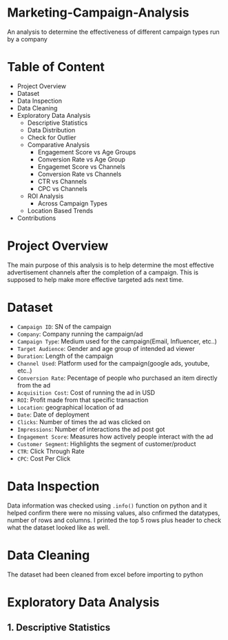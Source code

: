 # Marketing-Campaign-Analysis
An analysis to determine the effectiveness of different campaign types run by a company
# Table of Content
- Project Overview
- Dataset
- Data Inspection
- Data Cleaning
- Exploratory Data Analysis
  - Descriptive Statistics
  - Data Distribution
  - Check for Outlier
  - Comparative Analysis
    - Engagement Score vs Age Groups
    - Conversion Rate vs Age Group
    - Engagemet Score vs Channels
    - Conversion Rate vs Channels
    - CTR vs Channels
    - CPC vs Channels
  - ROI Analysis
    - Across Campaign Types
  - Location Based Trends
- Contributions

# Project Overview
The main purpose of this analysis is to help determine the most effective advertisement channels after the completion of a campaign. This is supposed to help make more effective targeted ads next time.

# Dataset
- `Campaign ID`: SN of the campaign
- `Company`: Company running the campaign/ad
- `Campaign Type`: Medium used for the campaign(Email, Influencer, etc..)
- `Target Audience`: Gender and age group of intended ad viewer
- `Duration`: Length of the campaign
- `Channel Used`: Platform used for the campaign(google ads, youtube, etc..)
- `Conversion Rate`: Pecentage of people who purchased an item directly from the ad
- `Acquisition Cost`: Cost of running the ad in USD
- `ROI`: Profit made from that specific transaction
- `Location`: geographical location of ad
- `Date`: Date of deployment
- `Clicks`: Number of times the ad was clicked on
- `Impressions`: Number of interactions the ad post got
- `Engagement Score`: Measures how actively people interact with the ad
- `Customer Segment`: Highlights the segment of customer/product
- `CTR`: Click Through Rate
- `CPC`: Cost Per Click

# Data Inspection
Data information was checked using `.info()` function on python and it helped confirm there were no missing values, also cnfirmed the datatypes, number of rows and columns.
I printed the top 5 rows plus header to check what the dataset looked like as well.
# Data Cleaning
The dataset had been cleaned from excel before importing to python
# Exploratory Data Analysis
## 1. Descriptive Statistics

  
